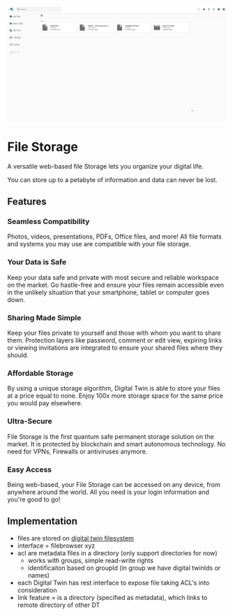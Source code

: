 ![](img/filemanager.jpg)

# File Storage

A versatile web-based file Storage lets you organize your digital life.

You can store up to a petabyte of information and data can never be lost.

## Features 

### Seamless Compatibility 

Photos, videos, presentations, PDFs, Office files, and more! All file formats and systems you may use are compatible with your file storage. 

### Your Data is Safe

Keep your data safe and private with most secure and reliable workspace on the market. Go hastle-free and ensure your files remain accessible even in the unlikely situation that your smartphone, tablet or computer goes down.

### Sharing Made Simple 

Keep your files private to yourself and those with whom you want to share them. Protection layers like password, comment or edit view, expiring links or viewing invitations are integrated to ensure your shared files where they should. 

### Affordable Storage

By using a unique storage algorithm, Digital Twin is able to store your files at a price equal to none. Enjoy 100x more storage space for the same price you would pay elsewhere.

### Ultra-Secure

File Storage is the first quantum safe permanent storage solution on the market. It is protected by blockchain and smart autonomous technology. No need for VPNs, Firewalls or antiviruses anymore. 

### Easy Access

Being web-based, your File Storage can be accessed on any device, from anywhere around the world. All you need is your login information and you're good to go!

## Implementation

- files are stored on [digital twin filesystem](threefold:dtfs)
- interface = filebrowser xyz
- acl are metadata files in a directory (only support directories for now)
  - works with groups, simple read-write rights
  - identificaiton based on groupId (in group we have digital twinIds or names)
- each Digital Twin has rest interface to expose file taking ACL's into consideration
- link feature = is a directory (specified as metadata), which links to remote directory of other DT

